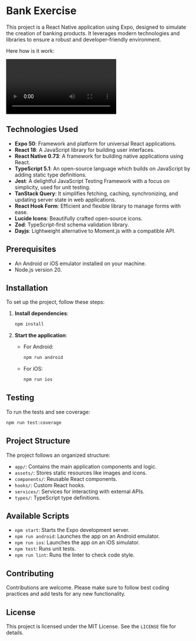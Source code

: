 # Bank Exercise

This project is a React Native application using Expo, designed to simulate the creation of banking products. It leverages modern technologies and libraries to ensure a robust and developer-friendly environment.

Here how is it work:

![How it works](docs/react-native-demo.mp4)

## Technologies Used

- **Expo 50**: Framework and platform for universal React applications.
- **React 18**: A JavaScript library for building user interfaces.
- **React Native 0.73**: A framework for building native applications using React.
- **TypeScript 5.1**: An open-source language which builds on JavaScript by adding static type definitions.
- **Jest**: A delightful JavaScript Testing Framework with a focus on simplicity, used for unit testing.
- **TanStack Query**: It simplifies fetching, caching, synchronizing, and updating server state in web applications.
- **React Hook Form**: Efficient and flexible library to manage forms with ease.
- **Lucide Icons**: Beautifully crafted open-source icons.
- **Zod**: TypeScript-first schema validation library.
- **Dayjs**: Lightweight alternative to Moment.js with a compatible API.

## Prerequisites

- An Android or iOS emulator installed on your machine.
- Node.js version 20.

## Installation

To set up the project, follow these steps:

1. **Install dependencies**:

   ```bash
   npm install
   ```

2. **Start the application**:
   - For Android:
     ```bash
     npm run android
     ```
   - For iOS:
     ```bash
     npm run ios
     ```

## Testing

To run the tests and see coverage:

```bash
npm run test:coverage
```

## Project Structure

The project follows an organized structure:

- `app/`: Contains the main application components and logic.
- `assets/`: Stores static resources like images and icons.
- `components/`: Reusable React components.
- `hooks/`: Custom React hooks.
- `services/`: Services for interacting with external APIs.
- `types/`: TypeScript type definitions.

## Available Scripts

- `npm start`: Starts the Expo development server.
- `npm run android`: Launches the app on an Android emulator.
- `npm run ios`: Launches the app on an iOS simulator.
- `npm test`: Runs unit tests.
- `npm run lint`: Runs the linter to check code style.

## Contributing

Contributions are welcome. Please make sure to follow best coding practices and add tests for any new functionality.

## License

This project is licensed under the MIT License. See the `LICENSE` file for details.
